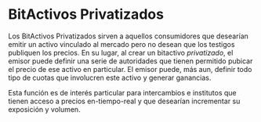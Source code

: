 # BitActivos Privatizados

Los BitActivos Privatizados sirven a aquellos consumidores que desearían emitir un activo vinculado al mercado pero no desean que los testigos publiquen los precios. En su lugar, al crear un bitactivo *privatizado*, el emisor puede definir una serie de autoridades que tienen permitido pubicar el precio de ese activo en particular. El emisor puede, más aun, definir todo tipo de cuotas que involucren este activo y generar ganancias.

Esta función es de interés particular para intercambios e institutos que tienen acceso a precios en-tiempo-real y que desearían incrementar su exposición y volumen.